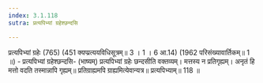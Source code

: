 ```yaml
---
index: 3.1.118
sutra: प्रत्यपिभ्यां ग्रहेश्छन्दसि

---
```

प्रत्यपिभ्यां ग्रहेः (765) (451 क्यप्प्रत्ययविधिसूत्रम्॥ 3 । 1 । 6 आ.14) (1962 परिसंख्यावार्तिकम्॥ 1 ॥) - प्रत्यपिभ्यां ग्रहेश्छन्दसि- (भाष्यम्) प्रत्यपिभ्यां ग्रहेः छन्दसीति वक्तव्यम्। मत्तस्य न प्रतिगृह्यम्। अनृतं हि मत्तो वदति तस्मान्नापि गृह्यम्॥ प्रतिग्राह्यमपि ग्राह्यमित्येवान्यत्र॥ प्रत्यपिभ्याम्॥ 118 ॥